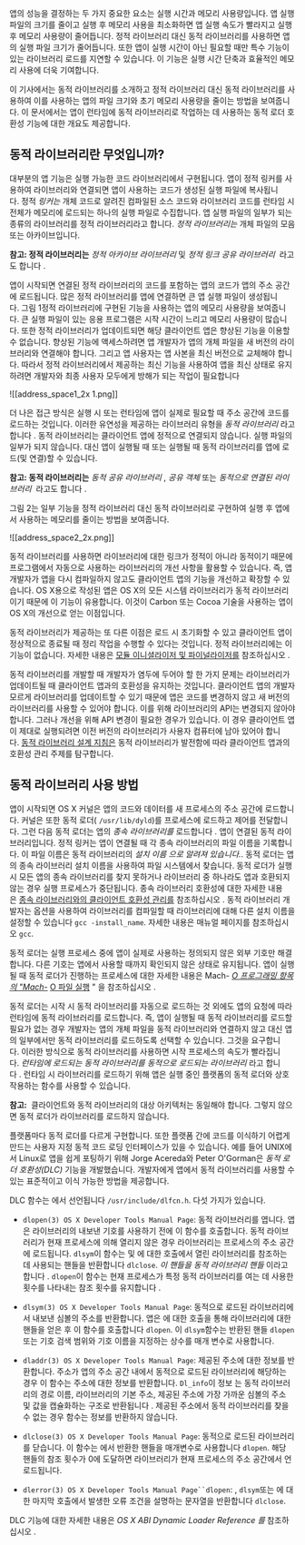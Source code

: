 
앱의 성능을 결정하는 두 가지 중요한 요소는 실행 시간과 메모리 사용량입니다. 앱 실행 파일의 크기를 줄이고 실행 후 메모리 사용을 최소화하면 앱 실행 속도가 빨라지고 실행 후 메모리 사용량이 줄어듭니다. 정적 라이브러리 대신 동적 라이브러리를 사용하면 앱의 실행 파일 크기가 줄어듭니다. 또한 앱이 실행 시간이 아닌 필요할 때만 특수 기능이 있는 라이브러리 로드를 지연할 수 있습니다. 이 기능은 실행 시간 단축과 효율적인 메모리 사용에 더욱 기여합니다.

이 기사에서는 동적 라이브러리를 소개하고 정적 라이브러리 대신 동적 라이브러리를 사용하여 이를 사용하는 앱의 파일 크기와 초기 메모리 사용량을 줄이는 방법을 보여줍니다. 이 문서에서는 앱이 런타임에 동적 라이브러리로 작업하는 데 사용하는 동적 로더 호환성 기능에 대한 개요도 제공합니다.

## 동적 라이브러리란 무엇입니까?

대부분의 앱 기능은 실행 가능한 코드 라이브러리에서 구현됩니다. 앱이 정적 링커를 사용하여 라이브러리와 연결되면 앱이 사용하는 코드가 생성된 실행 파일에 복사됩니다. 정적 _링커는_ 개체 코드로 알려진 컴파일된 소스 코드와 라이브러리 코드를 런타임 시 전체가 메모리에 로드되는 하나의 실행 파일로 수집합니다. 앱 실행 파일의 일부가 되는 종류의 라이브러리를 정적 라이브러리라고 합니다. _정적 라이브러리는_ 개체 파일의 모음 또는 아카이브입니다.

**참고: 정적 라이브러리는** _정적 아카이브 라이브러리_ 및 _정적 링크 공유 라이브러리_  라고도 합니다 .

앱이 시작되면 연결된 정적 라이브러리의 코드를 포함하는 앱의 코드가 앱의 주소 공간에 로드됩니다. 많은 정적 라이브러리를 앱에 연결하면 큰 앱 실행 파일이 생성됩니다. 그림 1정적 라이브러리에 구현된 기능을 사용하는 앱의 메모리 사용량을 보여줍니다. 큰 실행 파일이 있는 응용 프로그램은 시작 시간이 느리고 메모리 사용량이 많습니다. 또한 정적 라이브러리가 업데이트되면 해당 클라이언트 앱은 향상된 기능을 이용할 수 없습니다. 향상된 기능에 액세스하려면 앱 개발자가 앱의 개체 파일을 새 버전의 라이브러리와 연결해야 합니다. 그리고 앱 사용자는 앱 사본을 최신 버전으로 교체해야 합니다. 따라서 정적 라이브러리에서 제공하는 최신 기능을 사용하여 앱을 최신 상태로 유지하려면 개발자와 최종 사용자 모두에게 방해가 되는 작업이 필요합니다

![[address_space1_2x 1.png]]


더 나은 접근 방식은 실행 시 또는 런타임에 앱이 실제로 필요할 때 주소 공간에 코드를 로드하는 것입니다. 이러한 유연성을 제공하는 라이브러리 유형을 _동적 라이브러리_ 라고 합니다 . 동적 라이브러리는 클라이언트 앱에 정적으로 연결되지 않습니다. 실행 파일의 일부가 되지 않습니다. 대신 앱이 실행될 때 또는 실행될 때 동적 라이브러리를 앱에 로드(및 연결)할 수 있습니다.

**참고: 동적 라이브러리는** _동적 공유 라이브러리_ , _공유 객체_ 또는 _동적으로 연결된 라이브러리_  라고도 합니다 .

그림 2는 일부 기능을 정적 라이브러리 대신 동적 라이브러리로 구현하여 실행 후 앱에서 사용하는 메모리를 줄이는 방법을 보여줍니다.

![[address_space2_2x.png]]

동적 라이브러리를 사용하면 라이브러리에 대한 링크가 정적이 아니라 동적이기 때문에 프로그램에서 자동으로 사용하는 라이브러리의 개선 사항을 활용할 수 있습니다. 즉, 앱 개발자가 앱을 다시 컴파일하지 않고도 클라이언트 앱의 기능을 개선하고 확장할 수 있습니다. OS X용으로 작성된 앱은 OS X의 모든 시스템 라이브러리가 동적 라이브러리이기 때문에 이 기능이 유용합니다. 이것이 Carbon 또는 Cocoa 기술을 사용하는 앱이 OS X의 개선으로 얻는 이점입니다.

동적 라이브러리가 제공하는 또 다른 이점은 로드 시 초기화할 수 있고 클라이언트 앱이 정상적으로 종료될 때 정리 작업을 수행할 수 있다는 것입니다. 정적 라이브러리에는 이 기능이 없습니다. 자세한 내용은 [모듈 이니셜라이저 및 파이널라이저를](https://developer.apple.com/library/archive/documentation/DeveloperTools/Conceptual/DynamicLibraries/100-Articles/DynamicLibraryDesignGuidelines.html#//apple_ref/doc/uid/TP40002013-SW17) 참조하십시오 .

동적 라이브러리를 개발할 때 개발자가 염두에 두어야 할 한 가지 문제는 라이브러리가 업데이트될 때 클라이언트 앱과의 호환성을 유지하는 것입니다. 클라이언트 앱의 개발자 모르게 라이브러리를 업데이트할 수 있기 때문에 앱은 코드를 변경하지 않고 새 버전의 라이브러리를 사용할 수 있어야 합니다. 이를 위해 라이브러리의 API는 변경되지 않아야 합니다. 그러나 개선을 위해 API 변경이 필요한 경우가 있습니다. 이 경우 클라이언트 앱이 제대로 실행되려면 이전 버전의 라이브러리가 사용자 컴퓨터에 남아 있어야 합니다. [동적 라이브러리 설계 지침은](https://developer.apple.com/library/archive/documentation/DeveloperTools/Conceptual/DynamicLibraries/100-Articles/DynamicLibraryDesignGuidelines.html#//apple_ref/doc/uid/TP40002013-SW19) 동적 라이브러리가 발전함에 따라 클라이언트 앱과의 호환성 관리 주제를 탐구합니다.

## 동적 라이브러리 사용 방법

앱이 시작되면 OS X 커널은 앱의 코드와 데이터를 새 프로세스의 주소 공간에 로드합니다. 커널은 또한 동적 로더( `/usr/lib/dyld`)를 프로세스에 로드하고 제어를 전달합니다. 그런 다음 동적 로더는 앱의 _종속 라이브러리를_ 로드합니다 . 앱이 연결된 동적 라이브러리입니다. 정적 링커는 앱이 연결될 때 각 종속 라이브러리의 파일 이름을 기록합니다. 이 파일 이름은 동적 라이브러리의 _설치 이름 으로 알려져 있습니다._. 동적 로더는 앱의 종속 라이브러리 설치 이름을 사용하여 파일 시스템에서 찾습니다. 동적 로더가 실행 시 모든 앱의 종속 라이브러리를 찾지 못하거나 라이브러리 중 하나라도 앱과 호환되지 않는 경우 실행 프로세스가 중단됩니다. 종속 라이브러리 호환성에 대한 자세한 내용은 [종속 라이브러리와의 클라이언트 호환성 관리를](https://developer.apple.com/library/archive/documentation/DeveloperTools/Conceptual/DynamicLibraries/100-Articles/DynamicLibraryDesignGuidelines.html#//apple_ref/doc/uid/TP40002013-SW20) 참조하십시오 . 동적 라이브러리 개발자는 옵션을 사용하여 라이브러리를 컴파일할 때 라이브러리에 대해 다른 설치 이름을 설정할 수 있습니다 `gcc -install_name`. 자세한 내용은 매뉴얼 페이지를 참조하십시오 `gcc`.

동적 로더는 실행 프로세스 중에 앱이 실제로 사용하는 정의되지 않은 외부 기호만 해결합니다. 다른 기호는 앱에서 사용할 때까지 확인되지 않은 상태로 유지됩니다. 앱이 실행될 때 동적 로더가 진행하는 프로세스에 대한 자세한 내용은 Mach- _[O 프로그래밍 항목의 "Mach-](https://developer.apple.com/library/archive/documentation/DeveloperTools/Conceptual/MachOTopics/0-Introduction/introduction.html#//apple_ref/doc/uid/TP40001519)_ [O 파일 실행](https://developer.apple.com/library/archive/documentation/DeveloperTools/Conceptual/MachOTopics/1-Articles/executing_files.html#//apple_ref/doc/uid/TP40001829) " 을 참조하십시오 ._[](https://developer.apple.com/library/archive/documentation/DeveloperTools/Conceptual/MachOTopics/0-Introduction/introduction.html#//apple_ref/doc/uid/TP40001519)_

동적 로더는 시작 시 동적 라이브러리를 자동으로 로드하는 것 외에도 앱의 요청에 따라 런타임에 동적 라이브러리를 로드합니다. 즉, 앱이 실행될 때 동적 라이브러리를 로드할 필요가 없는 경우 개발자는 앱의 개체 파일을 동적 라이브러리와 연결하지 않고 대신 앱의 일부에서만 동적 라이브러리를 로드하도록 선택할 수 있습니다. 그것을 요구합니다. 이러한 방식으로 동적 라이브러리를 사용하면 시작 프로세스의 속도가 빨라집니다. _런타임에 로드되는 동적 라이브러리를 동적으로 로드되는 라이브러리_ 라고 합니다 . 런타임 시 라이브러리를 로드하기 위해 앱은 실행 중인 플랫폼의 동적 로더와 상호 작용하는 함수를 사용할 수 있습니다.

**참고:**  클라이언트와 동적 라이브러리의 대상 아키텍처는 동일해야 합니다. 그렇지 않으면 동적 로더가 라이브러리를 로드하지 않습니다.

플랫폼마다 동적 로더를 다르게 구현합니다. 또한 플랫폼 간에 코드를 이식하기 어렵게 만드는 사용자 지정 동적 코드 로딩 인터페이스가 있을 수 있습니다. 예를 들어 UNIX에서 Linux로 앱을 쉽게 포팅하기 위해 Jorge Acereda와 Peter O'Gorman은 _동적 로더 호환성(DLC)_ 기능을 개발했습니다. 개발자에게 앱에서 동적 라이브러리를 사용할 수 있는 표준적이고 이식 가능한 방법을 제공합니다.

DLC 함수는 에서 선언됩니다 `/usr/include/dlfcn.h`. 다섯 가지가 있습니다.

- `dlopen(3) OS X Developer Tools Manual Page`: 동적 라이브러리를 엽니다. 앱은 라이브러리의 내보낸 기호를 사용하기 전에 이 함수를 호출합니다. 동적 라이브러리가 현재 프로세스에 의해 열리지 않은 경우 라이브러리는 프로세스의 주소 공간에 로드됩니다. `dlsym`이 함수는 및 에 대한 호출에서 열린 라이브러리를 참조하는 데 사용되는 핸들을 반환합니다 `dlclose`. _이 핸들을 동적 라이브러리 핸들_ 이라고 합니다 . `dlopen`이 함수는 현재 프로세스가 특정 동적 라이브러리를 여는 데 사용한 횟수를 나타내는 참조 횟수를 유지합니다 .
    
- `dlsym(3) OS X Developer Tools Manual Page`: 동적으로 로드된 라이브러리에서 내보낸 심볼의 주소를 반환합니다. 앱은 에 대한 호출을 통해 라이브러리에 대한 핸들을 얻은 후 이 함수를 호출합니다 `dlopen`. 이 `dlsym`함수는 반환된 핸들 `dlopen`또는 기호 검색 범위와 기호 이름을 지정하는 상수를 매개 변수로 사용합니다.
    
- `dladdr(3) OS X Developer Tools Manual Page`: 제공된 주소에 대한 정보를 반환합니다. 주소가 앱의 주소 공간 내에서 동적으로 로드된 라이브러리에 해당하는 경우 이 함수는 주소에 대한 정보를 반환합니다. `Dl_info`이 정보 는 동적 라이브러리의 경로 이름, 라이브러리의 기본 주소, 제공된 주소에 가장 가까운 심볼의 주소 및 값을 캡슐화하는 구조로 반환됩니다 . 제공된 주소에서 동적 라이브러리를 찾을 수 없는 경우 함수는 정보를 반환하지 않습니다.
    
- `dlclose(3) OS X Developer Tools Manual Page`: 동적으로 로드된 라이브러리를 닫습니다. 이 함수는 에서 반환한 핸들을 매개변수로 사용합니다 `dlopen`. 해당 핸들의 참조 횟수가 0에 도달하면 라이브러리가 현재 프로세스의 주소 공간에서 언로드됩니다.
    
- `dlerror(3) OS X Developer Tools Manual Page``dlopen`: , `dlsym`또는 에 대한 마지막 호출에서 발생한 오류 조건을 설명하는 문자열을 반환합니다 `dlclose`.
    

DLC 기능에 대한 자세한 내용은 _OS X ABI Dynamic Loader Reference 를_ 참조하십시오 .
